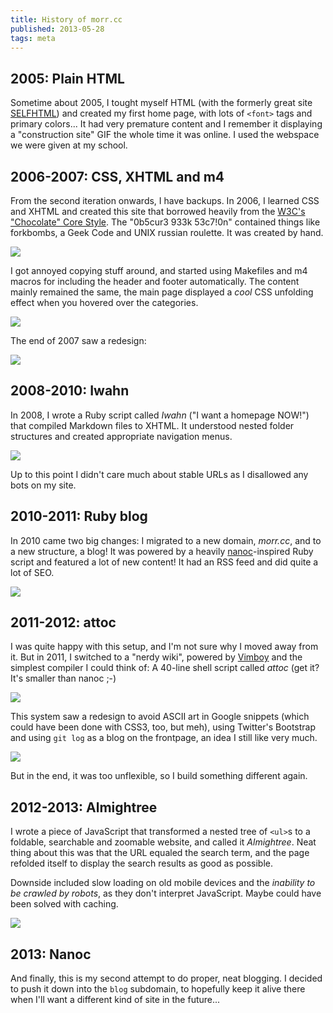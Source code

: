 ```yaml
---
title: History of morr.cc
published: 2013-05-28
tags: meta
---
```


## 2005: Plain HTML

Sometime about 2005, I tought myself HTML (with the formerly great site [SELFHTML](http://wiki.selfhtml.org/wiki/Startseite)) and created my first home page, with lots of `<font>` tags and primary colors... It had very premature content and I remember it displaying a "construction site" GIF the whole time it was online. I used the webspace we were given at my school.

## 2006-2007: CSS, XHTML and m4

From the second iteration onwards, I have backups. In 2006, I learned CSS and XHTML and created this site that borrowed heavily from the [W3C's "Chocolate" Core Style](http://www.w3.org/StyleSheets/Core/stylebot.html?family=6&doc=XML). The "0b5cur3 933k 53c7!0n" contained things like forkbombs, a Geek Code and UNIX russian roulette. It was created by hand.

![](homepage-2007-05-07.png)

I got annoyed copying stuff around, and started using Makefiles and m4 macros for including the header and footer automatically. The content mainly remained the same, the main page displayed a *cool* CSS unfolding effect when you hovered over the categories.

![](homepage-2007-07-05.png)

The end of 2007 saw a redesign:

![](homepage-2008-04-02.png)

## 2008-2010: Iwahn

In 2008, I wrote a Ruby script called *Iwahn* ("I want a homepage NOW!") that compiled Markdown files to XHTML. It understood nested folder structures and created appropriate navigation menus.

![](homepage-2010-08-11.png)

Up to this point I didn't care much about stable URLs as I disallowed any bots on my site.

## 2010-2011: Ruby blog

In 2010 came two big changes: I migrated to a new domain, *morr.cc*, and to a new structure, a blog! It was powered by a heavily [nanoc](http://nanoc.ws)-inspired Ruby script and featured a lot of new content! It had an RSS feed and did quite a lot of SEO.

![](homepage-2011-02-25.png)

## 2011-2012: attoc

I was quite happy with this setup, and I'm not sure why I moved away from it. But in 2011, I switched to a "nerdy wiki", powered by [Vimboy](https://github.com/blinry/vimboy) and the simplest compiler I could think of: A 40-line shell script called *attoc* (get it? It's smaller than nanoc ;-)

![](homepage-2011-08-09.png)

This system saw a redesign to avoid ASCII art in Google snippets (which could have been done with CSS3, too, but meh), using Twitter's Bootstrap and using `git log` as a blog on the frontpage, an idea I still like very much.

![](homepage-2012-12-27.png)

But in the end, it was too unflexible, so I build something different again.

## 2012-2013: Almightree

I wrote a piece of JavaScript that transformed a nested tree of `<ul>`s to a foldable, searchable and zoomable website, and called it *Almightree*. Neat thing about this was that the URL equaled the search term, and the page refolded itself to display the search results as good as possible.

Downside included slow loading on old mobile devices and the *inability to be crawled by robots*, as they don't interpret JavaScript. Maybe could have been solved with caching.

![](homepage-2013-05-26.png)

## 2013: Nanoc

And finally, this is my second attempt to do proper, neat blogging. I decided to push it down into the `blog` subdomain, to hopefully keep it alive there when I'll want a different kind of site in the future...
